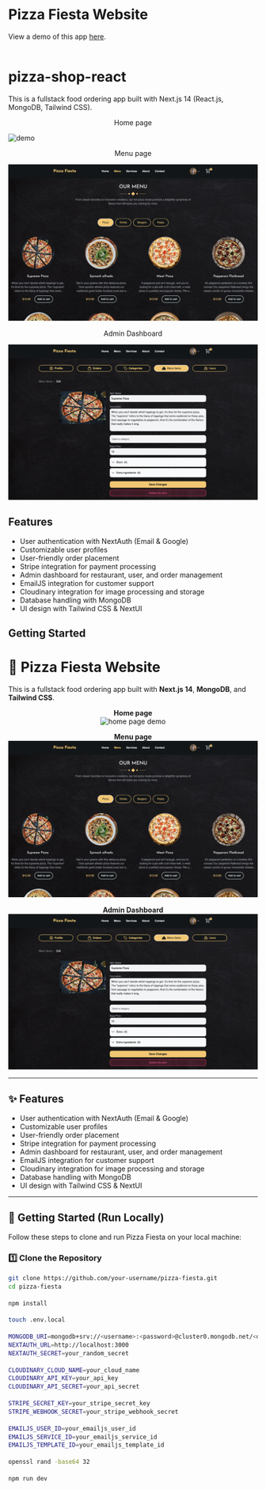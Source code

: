 # Pizza Fiesta Website 
View a demo of this app [here](https://pizza-fiesta.vercel.app/).<br><br>
# pizza-shop-react

This is a fullstack food ordering app built with Next.js 14 (React.js, MongoDB, Tailwind CSS).
<br>

<p align="center">
Home page
</p>

![demo](public/home.png)

<p align="center">
Menu page
</p>

![demo](public/menu.png)

<p align="center">
Admin Dashboard
</p>

![demo](public/admin-dashboard.png)

## Features
- User authentication with NextAuth (Email & Google)
- Customizable user profiles
- User-friendly order placement
- Stripe integration for payment processing
- Admin dashboard for restaurant, user, and order management
- EmailJS integration for customer support
- Cloudinary integration for image processing and storage
- Database handling with MongoDB
- UI design with Tailwind CSS & NextUI

## Getting Started



# 🍕 Pizza Fiesta Website

This is a fullstack food ordering app built with **Next.js 14**, **MongoDB**, and **Tailwind CSS**.

<p align="center">
  <strong>Home page</strong><br>
  <img src="public/home.png" alt="home page demo">
</p>

<p align="center">
  <strong>Menu page</strong><br>
  <img src="public/menu.png" alt="menu page demo">
</p>

<p align="center">
  <strong>Admin Dashboard</strong><br>
  <img src="public/admin-dashboard.png" alt="admin dashboard demo">
</p>

---

## ✨ Features

- User authentication with NextAuth (Email & Google)
- Customizable user profiles
- User-friendly order placement
- Stripe integration for payment processing
- Admin dashboard for restaurant, user, and order management
- EmailJS integration for customer support
- Cloudinary integration for image processing and storage
- Database handling with MongoDB
- UI design with Tailwind CSS & NextUI

---

## 🔧 Getting Started (Run Locally)

Follow these steps to clone and run Pizza Fiesta on your local machine:

### 1️⃣ Clone the Repository

```bash
git clone https://github.com/your-username/pizza-fiesta.git
cd pizza-fiesta

npm install

touch .env.local

MONGODB_URI=mongodb+srv://<username>:<password>@cluster0.mongodb.net/<dbname>?retryWrites=true&w=majority
NEXTAUTH_URL=http://localhost:3000
NEXTAUTH_SECRET=your_random_secret

CLOUDINARY_CLOUD_NAME=your_cloud_name
CLOUDINARY_API_KEY=your_api_key
CLOUDINARY_API_SECRET=your_api_secret

STRIPE_SECRET_KEY=your_stripe_secret_key
STRIPE_WEBHOOK_SECRET=your_stripe_webhook_secret

EMAILJS_USER_ID=your_emailjs_user_id
EMAILJS_SERVICE_ID=your_emailjs_service_id
EMAILJS_TEMPLATE_ID=your_emailjs_template_id

openssl rand -base64 32

npm run dev
```